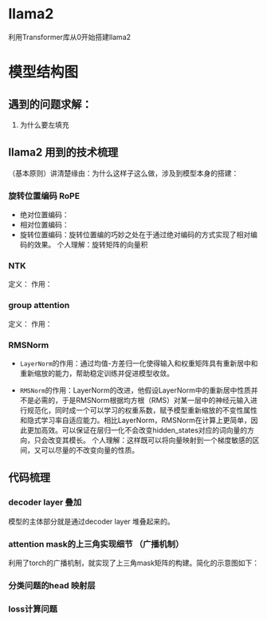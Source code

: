 # llama2
利用Transformer库从0开始搭建llama2
# 模型结构图
## 遇到的问题求解：
1. 为什么要左填充
## llama2 用到的技术梳理
（基本原则）讲清楚缘由：为什么这样子这么做，涉及到模型本身的搭建：
### 旋转位置编码 RoPE
* 绝对位置编码：
* 相对位置编码：
* 旋转位置编码：旋转位置编的巧妙之处在于通过绝对编码的方式实现了相对编码的效果。
个人理解：旋转矩阵的向量积
### NTK
定义：
作用：
### group attention
定义：
作用：
### RMSNorm
* ```LayerNorm```的作用：通过均值-方差归一化使得输入和权重矩阵具有重新居中和重新缩放的能力，帮助稳定训练并促进模型收敛。

* ```RMSNorm```的作用：LayerNorm的改进，他假设LayerNorm中的重新居中性质并不是必需的，于是RMSNorm根据均方根（RMS）对某一层中的神经元输入进行规范化，同时成一个可以学习的权重系数，赋予模型重新缩放的不变性属性和隐式学习率自适应能力。相比LayerNorm，RMSNorm在计算上更简单，因此更加高效。可以保证在层归一化不会改变hidden_states对应的词向量的方向，只会改变其模长。
个人理解：这样既可以将向量映射到一个梯度敏感的区间，又可以尽量的不改变向量的性质。
## 代码梳理
### decoder layer 叠加
模型的主体部分就是通过decoder layer 堆叠起来的。
### attention mask的上三角实现细节 （广播机制）
利用了torch的广播机制，就实现了上三角mask矩阵的构建。简化的示意图如下：

### 分类问题的head 映射层

### loss计算问题
